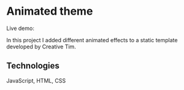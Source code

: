 # Animated theme

Live demo:

In this project I added different animated effects to a static template developed by Creative Tim.

## Technologies

JavaScript, HTML, CSS
